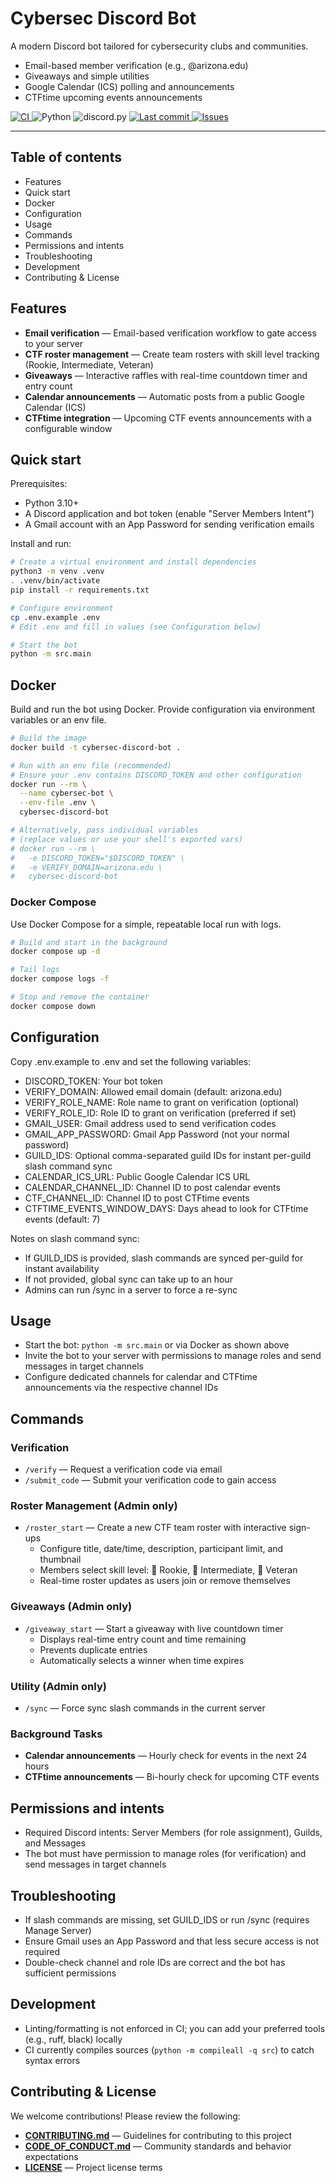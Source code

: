 # Cybersec Discord Bot

A modern Discord bot tailored for cybersecurity clubs and communities.

- Email-based member verification (e.g., @arizona.edu)
- Giveaways and simple utilities
- Google Calendar (ICS) polling and announcements
- CTFtime upcoming events announcements

<p>
  <a href="https://github.com/ktalons/cybersec-discord-bot/actions/workflows/ci.yml">
    <img alt="CI" src="https://github.com/ktalons/cybersec-discord-bot/actions/workflows/ci.yml/badge.svg" />
  </a>
  <img alt="Python" src="https://img.shields.io/badge/Python-3.10%2B-3776AB?logo=python&logoColor=white" />
  <img alt="discord.py" src="https://img.shields.io/badge/discord.py-2.4%2B-5865F2?logo=discord&logoColor=white" />
  <a href="https://github.com/ktalons/cybersec-discord-bot/commits">
    <img alt="Last commit" src="https://img.shields.io/github/last-commit/ktalons/cybersec-discord-bot?logo=github" />
  </a>
  <a href="https://github.com/ktalons/cybersec-discord-bot/issues">
    <img alt="Issues" src="https://img.shields.io/github/issues/ktalons/cybersec-discord-bot?logo=github" />
  </a>
</p>

---

## Table of contents
- Features
- Quick start
- Docker
- Configuration
- Usage
- Commands
- Permissions and intents
- Troubleshooting
- Development
- Contributing & License

## Features
- **Email verification** — Email-based verification workflow to gate access to your server
- **CTF roster management** — Create team rosters with skill level tracking (Rookie, Intermediate, Veteran)
- **Giveaways** — Interactive raffles with real-time countdown timer and entry count
- **Calendar announcements** — Automatic posts from a public Google Calendar (ICS)
- **CTFtime integration** — Upcoming CTF events announcements with a configurable window


## Quick start

Prerequisites:
- Python 3.10+
- A Discord application and bot token (enable "Server Members Intent")
- A Gmail account with an App Password for sending verification emails

Install and run:

```bash
# Create a virtual environment and install dependencies
python3 -m venv .venv
. .venv/bin/activate
pip install -r requirements.txt

# Configure environment
cp .env.example .env
# Edit .env and fill in values (see Configuration below)

# Start the bot
python -m src.main
```

## Docker
Build and run the bot using Docker. Provide configuration via environment variables or an env file.

```bash
# Build the image
docker build -t cybersec-discord-bot .

# Run with an env file (recommended)
# Ensure your .env contains DISCORD_TOKEN and other configuration
docker run --rm \
  --name cybersec-bot \
  --env-file .env \
  cybersec-discord-bot

# Alternatively, pass individual variables
# (replace values or use your shell's exported vars)
# docker run --rm \
#   -e DISCORD_TOKEN="$DISCORD_TOKEN" \
#   -e VERIFY_DOMAIN=arizona.edu \
#   cybersec-discord-bot
```

### Docker Compose
Use Docker Compose for a simple, repeatable local run with logs.

```bash
# Build and start in the background
docker compose up -d

# Tail logs
docker compose logs -f

# Stop and remove the container
docker compose down
```

## Configuration
Copy .env.example to .env and set the following variables:

- DISCORD_TOKEN: Your bot token
- VERIFY_DOMAIN: Allowed email domain (default: arizona.edu)
- VERIFY_ROLE_NAME: Role name to grant on verification (optional)
- VERIFY_ROLE_ID: Role ID to grant on verification (preferred if set)
- GMAIL_USER: Gmail address used to send verification codes
- GMAIL_APP_PASSWORD: Gmail App Password (not your normal password)
- GUILD_IDS: Optional comma-separated guild IDs for instant per-guild slash command sync
- CALENDAR_ICS_URL: Public Google Calendar ICS URL
- CALENDAR_CHANNEL_ID: Channel ID to post calendar events
- CTF_CHANNEL_ID: Channel ID to post CTFtime events
- CTFTIME_EVENTS_WINDOW_DAYS: Days ahead to look for CTFtime events (default: 7)

Notes on slash command sync:
- If GUILD_IDS is provided, slash commands are synced per-guild for instant availability
- If not provided, global sync can take up to an hour
- Admins can run /sync in a server to force a re-sync

## Usage
- Start the bot: `python -m src.main` or via Docker as shown above
- Invite the bot to your server with permissions to manage roles and send messages in target channels
- Configure dedicated channels for calendar and CTFtime announcements via the respective channel IDs

## Commands

### Verification
- `/verify` — Request a verification code via email
- `/submit_code` — Submit your verification code to gain access

### Roster Management (Admin only)
- `/roster_start` — Create a new CTF team roster with interactive sign-ups
  - Configure title, date/time, description, participant limit, and thumbnail
  - Members select skill level: 🐣 Rookie, 🌵 Intermediate, 🥷 Veteran
  - Real-time roster updates as users join or remove themselves

### Giveaways (Admin only)
- `/giveaway_start` — Start a giveaway with live countdown timer
  - Displays real-time entry count and time remaining
  - Prevents duplicate entries
  - Automatically selects a winner when time expires

### Utility (Admin only)
- `/sync` — Force sync slash commands in the current server

### Background Tasks
- **Calendar announcements** — Hourly check for events in the next 24 hours
- **CTFtime announcements** — Bi-hourly check for upcoming CTF events

## Permissions and intents
- Required Discord intents: Server Members (for role assignment), Guilds, and Messages
- The bot must have permission to manage roles (for verification) and send messages in target channels

## Troubleshooting
- If slash commands are missing, set GUILD_IDS or run /sync (requires Manage Server)
- Ensure Gmail uses an App Password and that less secure access is not required
- Double-check channel and role IDs are correct and the bot has sufficient permissions

## Development
- Linting/formatting is not enforced in CI; you can add your preferred tools (e.g., ruff, black) locally
- CI currently compiles sources (`python -m compileall -q src`) to catch syntax errors

## Contributing & License

We welcome contributions! Please review the following:

- **[CONTRIBUTING.md](CONTRIBUTING.md)** — Guidelines for contributing to this project
- **[CODE_OF_CONDUCT.md](CODE_OF_CONDUCT.md)** — Community standards and behavior expectations
- **[LICENSE](LICENSE)** — Project license terms
